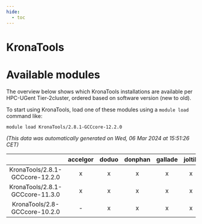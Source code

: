 ```yaml
---
hide:
  - toc
---
```


KronaTools
==========

# Available modules


The overview below shows which KronaTools installations are available per HPC-UGent Tier-2cluster, ordered based on software version (new to old).

To start using KronaTools, load one of these modules using a `module load` command like:

```shell
module load KronaTools/2.8.1-GCCcore-12.2.0
```

*(This data was automatically generated on Wed, 06 Mar 2024 at 15:51:26 CET)*  

| |accelgor|doduo|donphan|gallade|joltik|skitty|
| :---: | :---: | :---: | :---: | :---: | :---: | :---: |
|KronaTools/2.8.1-GCCcore-12.2.0|x|x|x|x|x|x|
|KronaTools/2.8.1-GCCcore-11.3.0|x|x|x|x|x|x|
|KronaTools/2.8-GCCcore-10.2.0|-|x|x|x|x|x|
